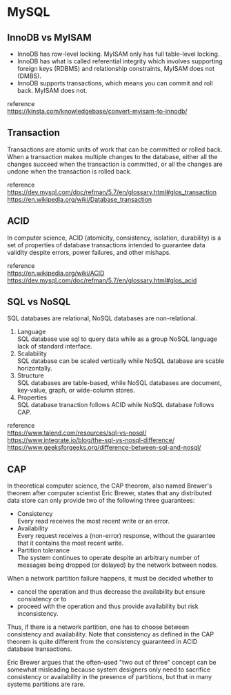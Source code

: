# MySQL

## InnoDB vs MyISAM

- InnoDB has row-level locking. MyISAM only has full table-level locking.
- InnoDB has what is called referential integrity which involves supporting foreign keys (RDBMS) and relationship constraints, MyISAM does not (DMBS).
- InnoDB supports transactions, which means you can commit and roll back. MyISAM does not.

reference    
https://kinsta.com/knowledgebase/convert-myisam-to-innodb/  

## Transaction

Transactions are atomic units of work that can be committed or rolled back. When a transaction makes multiple changes to the database, either all the changes succeed when the transaction is committed, or all the changes are undone when the transaction is rolled back.

reference  
https://dev.mysql.com/doc/refman/5.7/en/glossary.html#glos_transaction  
https://en.wikipedia.org/wiki/Database_transaction

## ACID

In computer science, ACID (atomicity, consistency, isolation, durability) is a set of properties of database transactions intended to guarantee data validity despite errors, power failures, and other mishaps.

reference   
https://en.wikipedia.org/wiki/ACID
https://dev.mysql.com/doc/refman/5.7/en/glossary.html#glos_acid

## SQL vs NoSQL

SQL databases are relational, NoSQL databases are non-relational.
1. Language  
SQL database use sql to query data while as a group NoSQL language lack of standard interface.
2. Scalability   
SQL database can be scaled vertically while NoSQL database are scable horizontally.
3. Structure     
SQL databases are table-based, while NoSQL databases are document, key-value, graph, or wide-column stores.
4. Properties   
SQL database tranaction follows ACID while NoSQL database follows CAP.

reference      
https://www.talend.com/resources/sql-vs-nosql/  
https://www.integrate.io/blog/the-sql-vs-nosql-difference/  
https://www.geeksforgeeks.org/difference-between-sql-and-nosql/

## CAP

In theoretical computer science, the CAP theorem, also named Brewer's theorem after computer scientist Eric Brewer, states that any distributed data store can only provide two of the following three guarantees:  
- Consistency  
Every read receives the most recent write or an error.
- Availability      
Every request receives a (non-error) response, without the guarantee that it contains the most recent write.
- Partition tolerance   
The system continues to operate despite an arbitrary number of messages being dropped (or delayed) by the network between nodes.

When a network partition failure happens, it must be decided whether to
- cancel the operation and thus decrease the availability but ensure consistency or to
- proceed with the operation and thus provide availability but risk inconsistency.

Thus, if there is a network partition, one has to choose between consistency and availability. Note that consistency as defined in the CAP theorem is quite different from the consistency guaranteed in ACID database transactions.

Eric Brewer argues that the often-used "two out of three" concept can be somewhat misleading because system designers only need to sacrifice consistency or availability in the presence of partitions, but that in many systems partitions are rare.

